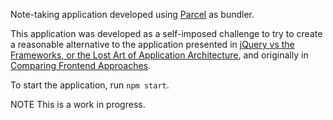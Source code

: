 Note-taking application developed using [Parcel](https://parceljs.org/) as
bundler.

This application was developed as a self-imposed challenge to try to create a
reasonable alternative to the application presented in [jQuery vs the Frameworks, or the Lost Art of Application Architecture](https://medium.com/dubanerjee/jquery-vs-the-frameworks-or-the-lost-art-of-application-architecture-49251cc13290),
and originally in [Comparing Frontend Approaches](https://medium.com/actualize-network/comparing-frontend-frameworks-part-1-introduction-6cf3d49e42cf).

To start the application, run `npm start`.

NOTE This is a work in progress.
